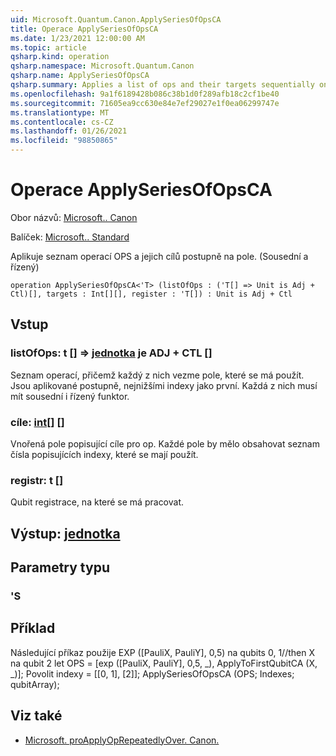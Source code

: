 ```yaml
---
uid: Microsoft.Quantum.Canon.ApplySeriesOfOpsCA
title: Operace ApplySeriesOfOpsCA
ms.date: 1/23/2021 12:00:00 AM
ms.topic: article
qsharp.kind: operation
qsharp.namespace: Microsoft.Quantum.Canon
qsharp.name: ApplySeriesOfOpsCA
qsharp.summary: Applies a list of ops and their targets sequentially on an array. (Adjoint + Controlled)
ms.openlocfilehash: 9a1f6189428b086c38b1d0f289afb18c2cf1be40
ms.sourcegitcommit: 71605ea9cc630e84e7ef29027e1f0ea06299747e
ms.translationtype: MT
ms.contentlocale: cs-CZ
ms.lasthandoff: 01/26/2021
ms.locfileid: "98850865"
---
```

# <a name="applyseriesofopsca-operation"></a>Operace ApplySeriesOfOpsCA

Obor názvů: [Microsoft.. Canon](xref:Microsoft.Quantum.Canon)

Balíček: [Microsoft.. Standard](https://nuget.org/packages/Microsoft.Quantum.Standard)


Aplikuje seznam operací OPS a jejich cílů postupně na pole. (Sousední a řízený)

```qsharp
operation ApplySeriesOfOpsCA<'T> (listOfOps : ('T[] => Unit is Adj + Ctl)[], targets : Int[][], register : 'T[]) : Unit is Adj + Ctl
```


## <a name="input"></a>Vstup

### <a name="listofops--t--unit--is-adj--ctl"></a>listOfOps: t [] => [jednotka](xref:microsoft.quantum.lang-ref.unit)  je ADJ + CTL []

Seznam operací, přičemž každý z nich vezme pole, které se má použít. Jsou aplikované postupně, nejnižšími indexy jako první.
Každá z nich musí mít sousední i řízený funktor.


### <a name="targets--int"></a>cíle: [int](xref:microsoft.quantum.lang-ref.int)[] []

Vnořená pole popisující cíle pro op. Každé pole by mělo obsahovat seznam čísla popisujících indexy, které se mají použít.


### <a name="register--t"></a>registr: t []

Qubit registrace, na které se má pracovat.



## <a name="output--unit"></a>Výstup: [jednotka](xref:microsoft.quantum.lang-ref.unit)



## <a name="type-parameters"></a>Parametry typu

### <a name="t"></a>'S



## <a name="example"></a>Příklad

Následující příkaz použije EXP ([PauliX, PauliY], 0,5) na qubits 0, 1//then X na qubit 2 let OPS = [exp ([PauliX, PauliY], 0,5, _), ApplyToFirstQubitCA (X, _)]; Povolit indexy = [[0, 1], [2]]; ApplySeriesOfOpsCA (OPS; Indexes; qubitArray);

## <a name="see-also"></a>Viz také

- [Microsoft. proApplyOpRepeatedlyOver. Canon.](xref:Microsoft.Quantum.Canon.ApplyOpRepeatedlyOver)